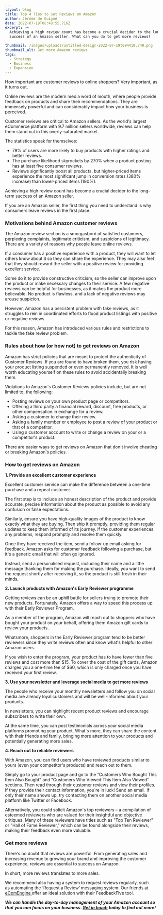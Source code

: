 ```yaml
---
layout: blog
title: Top 4 Tips to Get Reviews on Amazon
author: Jérôme de Guigné
date: 2022-07-19T08:48:55.716Z
excerpt: >+
  Achieving a high review count has become a crucial decider to the long-term
  success of an Amazon seller. What can you do to get more reviews?

thumbnail: /images/uploads/untitled-design-2022-07-19t094410.749.png
thumbnail_alt: Get more Amazon reviews
tags:
  - Strategy
  - Business
  - Expansion
---
```

<!--StartFragment-->

How important are customer reviews to online shoppers? Very important, as it turns out.

Online reviews are the modern media word of mouth, where people provide feedback on products and share their recommendations. They are immensely powerful and can considerably impact how your business is perceived. 

Customer reviews are critical to Amazon sellers. As the world's largest eCommerce platform with 9.7 million sellers worldwide, reviews can help them stand out in this overly-saturated market. 

The statistics speak for themselves:

* 79% of users are more likely to buy products with higher ratings and better reviews.
* The purchase likelihood skyrockets by 270% when a product posting has at least five consumer reviews.
* Reviews significantly boost all products, but higher-priced items experience the most significant jump in conversion rates (380% increase) than lower-priced items (190%).

Achieving a high review count has become a crucial decider to the long-term success of an Amazon seller. 

If you are an Amazon seller, the first thing you need to understand is why consumers leave reviews in the first place.

### Motivations behind Amazon customer reviews

The Amazon review section is a smorgasbord of satisfied customers, perplexing complaints, legitimate criticism, and suspicions of legitimacy. There are a variety of reasons why people leave online reviews.

If a consumer has a positive experience with a product, they will want to let others know about it so they can share the experience. They may also feel that they should reward the seller with a positive review for providing excellent service.

Some do it to provide constructive criticism, so the seller can improve upon the product or make necessary changes to their service. A few negative reviews can be helpful for businesses, as it makes the product more believable. No product is flawless, and a lack of negative reviews may arouse suspicion.

However, Amazon has a persistent problem with fake reviews, as it struggles to rein in coordinated efforts to flood product listings with positive or negative reviews.

For this reason, Amazon has introduced various rules and restrictions to tackle the fake review problem.

### Rules about how (or how not) to get reviews on Amazon

Amazon has strict policies that are meant to protect the authenticity of Customer Reviews. If you are found to have broken them, you risk having your product listing suspended or even permanently removed. It is well worth educating yourself on these rules to avoid accidentally breaking them.

Violations to Amazon's Customer Reviews policies include, but are not limited to, the following:

* Posting reviews on your own product page or competitors.
* Offering a third party a financial reward, discount, free products, or other compensation in exchange for a review.
* Asking a customer to change their review. 
* Asking a family member or employee to post a review of your product or that of a competitor.
* Using a customer account to write or change a review on your or a competitor's product.

There are easier ways to get reviews on Amazon that don't involve cheating or breaking Amazon's policies.

### How to get reviews on Amazon

**1. Provide an excellent customer experience**

Excellent customer service can make the difference between a one-time purchase and a repeat customer.

The first step is to include an honest description of the product and provide accurate, precise information about the product as possible to avoid any confusion or false expectations. 

Similarly, ensure you have high-quality images of the product to know exactly what they are buying. Then ship it promptly, providing them regular updates to keep them informed of its journey. If the customer experiences any problems, respond promptly and resolve them quickly. 

Once they have received the item, send a follow-up email asking for feedback. Amazon asks for customer feedback following a purchase, but it's a generic email that will often go ignored. 

Instead, send a personalised request, including their name and a little message thanking them for making the purchase. Ideally, you want to send the request shortly after receiving it, so the product is still fresh in their minds.

**2. Launch products with Amazon's Early Reviewer programme**

Getting reviews can be an uphill battle for sellers trying to promote their new products. Fortunately, Amazon offers a way to speed this process up with their Early Reviewer Program.

As a member of the program, Amazon will reach out to shoppers who have bought your product on your behalf, offering them Amazon gift cards to review your products.

Whatsmore, shoppers in the Early Reviewer program tend to be better reviewers since they write reviews often and know what's helpful to other Amazon users. 

If you wish to enter the program, your product has to have fewer than five reviews and cost more than $15. To cover the cost of the gift cards, Amazon charges you a one-time fee of $60, which is only charged once you have received your first review.

**3. Use your newsletter and leverage social media to get more reviews**

The people who receive your monthly newsletters and follow you on social media are already loyal customers and will be well-informed about your products. 

In newsletters, you can highlight recent product reviews and encourage subscribers to write their own. 

At the same time, you can post testimonials across your social media platforms promoting your product. What's more, they can share the content with their friends and family, bringing more attention to your products and potentially generating more sales. 

**4. Reach out to reliable reviewers**

With Amazon, you can find users who have reviewed products similar to yours (even your competitor's products) and reach out to them.

Simply go to your product page and go to the "Customers Who Bought This Item Also Bought" and "Customers Who Viewed This Item Also Viewed" sections. Then read through their customer reviews and view their profiles. If they provide their contact information, you're in luck! Send an email. If only their name shows up, try contacting them on another social media platform like Twitter or Facebook.

Alternatively, you could solicit Amazon's top reviewers – a compilation of esteemed reviewers who are valued for their insightful and objective critiques. Many of these reviewers have titles such as "Top Ten Reviewer" or "Hall of Fame Reviewer," which can be found alongside their reviews, making their feedback even more valuable. 

### Get more reviews

There's no doubt that reviews are powerful. From generating sales and increasing revenue to growing your brand and improving the customer experience, reviews are essential to success on Amazon. 

In short, more reviews translates to more sales. 

We recommend also having a system to request reviews regularly, such as [](https://www.ecomengine.com/blog/automate-amazon-request-review)automating the ‘Request a Review’ messaging system. Our friends at [eComEngine ](https://www.ecomengine.com/)offer an ideal solution with their FeedbackFive tool.

***We can handle the day-to-day management of your Amazon account so that you can focus on your business. [Get in touch](https://e-comas.com/contact.html) today to find out more!***

<!--EndFragment-->